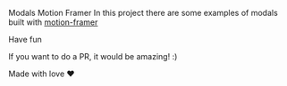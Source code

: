 Modals Motion Framer
In this project there are some examples of modals built with [motion-framer](https://www.framer.com/motion/)

Have fun

If you want to do a PR, it would be amazing! :)

Made with love ❤︎
